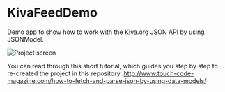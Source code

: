 KivaFeedDemo
============

Demo app to show how to work with the Kiva.org JSON API by using JSONModel.

![Project screen](http://www.touch-code-magazine.com/wp-content/uploads/2013/01/jkm_tableFull.png)

You can read through this short tutorial, which guides you step by step to re-created the project in this repository:
http://www.touch-code-magazine.com/how-to-fetch-and-parse-json-by-using-data-models/

